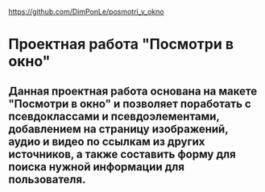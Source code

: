 https://github.com/DimPonLe/posmotri_v_okno
# Проектная работа "Посмотри в окно"
## Данная проектная работа основана на макете "Посмотри в окно" и позволяет поработать с псевдоклассами и псевдоэлементами, добавлением на страницу изображений, аудио и видео по ссылкам из других источников, а также составить форму для поиска нужной информации для пользователя. 